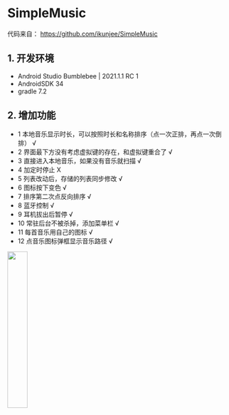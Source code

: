 # SimpleMusic
代码来自：
https://github.com/ikunjee/SimpleMusic

## 1. 开发环境
- Android Studio Bumblebee | 2021.1.1 RC 1
- AndroidSDK 34
- gradle 7.2

## 2. 增加功能
- 1 本地音乐显示时长，可以按照时长和名称排序（点一次正排，再点一次倒排）  √
- 2 界面最下方没有考虑虚拟键的存在，和虚拟键重合了 √
- 3 直接进入本地音乐，如果没有音乐就扫描 √
- 4 加定时停止 X
- 5 列表改动后，存储的列表同步修改 √
- 6 图标按下变色 √
- 7 排序第二次点反向排序 √
- 8 蓝牙控制 √
- 9 耳机拔出后暂停 √
- 10 常驻后台不被杀掉，添加菜单栏 √
- 11 每首音乐用自己的图标 √
- 12 点音乐图标弹框显示音乐路径 √

<img src="showimgs/本地音乐.png" width = "30%"/>
